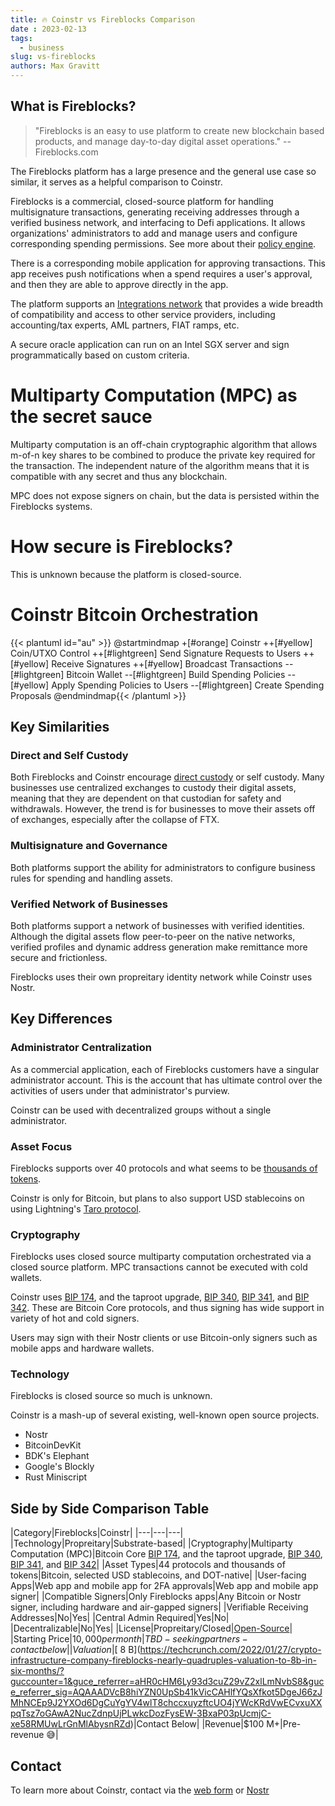 ```yaml
---
title: 🔥 Coinstr vs Fireblocks Comparison
date : 2023-02-13
tags:
  - business
slug: vs-fireblocks
authors: Max Gravitt
---
```

<head>
  <title>Coinstr vs Fireblocks Comparison</title>
  <meta charSet="utf-8" />
  <meta property="og:image" content="https://coinstr.app/coinstr-mindmap.png" />
  <meta property="og:description" content="Detailed head-to-head comparison between Hashed Network and Fireblocks" />
  <meta property="og:title" content="Coinstr vs Fireblocks Comparison" />
  <meta property="og:url" content="https://coinstr.app/articles/vs-fireblocks" />
</head>

## What is Fireblocks? 

> "Fireblocks is an easy to use platform to create new blockchain based products, and manage day-to-day digital asset operations." 
> -- Fireblocks.com

The Fireblocks platform has a large presence and the general use case so similar, it serves as a helpful comparison to Coinstr.

Fireblocks is a commercial, closed-source platform for handling multisignature transactions, generating receiving addresses through a verified business network, and interfacing to Defi applications. It allows organizations' administrators to add and manage users and configure corresponding spending permissions. See more about their [policy engine](https://www.fireblocks.com/platforms/governance-%e2%80%a8policy-engine/).

There is a corresponding mobile application for approving transactions. This app receives push notifications when a spend requires a user's approval, and then they are able to approve directly in the app.

The platform supports an [Integrations network](https://www.fireblocks.com/integrations) that provides a wide breadth of compatibility and access to other service providers, including accounting/tax experts, AML partners, FIAT ramps, etc. 

A secure oracle application can run on an Intel SGX server and sign programmatically based on custom criteria.

# Multiparty Computation (MPC) as the secret sauce
Multiparty computation is an off-chain cryptographic algorithm that allows m-of-n key shares to be combined to produce the private key required for the transaction. The independent nature of the algorithm means that it is compatible with any secret and thus any blockchain. 

MPC does not expose signers on chain, but the data is persisted within the Fireblocks systems. 

# How secure is Fireblocks? 
This is unknown because the platform is closed-source.

# Coinstr Bitcoin Orchestration

{{< plantuml id="au" >}}
@startmindmap
+[#orange] Coinstr
++[#yellow] Coin/UTXO Control
++[#lightgreen] Send Signature Requests to Users
++[#yellow] Receive Signatures
++[#yellow] Broadcast Transactions
--[#lightgreen] Bitcoin Wallet
--[#lightgreen] Build Spending Policies
--[#yellow] Apply Spending Policies to Users
--[#lightgreen] Create Spending Proposals
@endmindmap{{< /plantuml >}}


## Key Similarities
### Direct and Self Custody
Both Fireblocks and Coinstr encourage [direct custody](https://drive.google.com/file/d/1YJwp0TtCO8HUHuKfl7OFB51M8j9WYhKR/view?usp=sharing) or self custody. Many businesses use centralized exchanges to custody their digital assets, meaning that they are dependent on that custodian for safety and withdrawals. However, the trend is for businesses to move their assets off of exchanges, especially after the collapse of FTX.

### Multisignature and Governance 
Both platforms support the ability for administrators to configure business rules for spending and handling assets.

### Verified Network of Businesses
Both platforms support a network of businesses with verified identities. Although the digital assets flow peer-to-peer on the native networks, verified profiles and dynamic address generation make remittance more secure and frictionless. 

Fireblocks uses their own propreitary identity network while Coinstr uses Nostr.

## Key Differences
### Administrator Centralization
As a commercial application, each of Fireblocks customers have a singular administrator account. This is the account that has ultimate control over the activities of users under that administrator's purview. 

Coinstr can be used with decentralized groups without a single administrator. 

### Asset Focus
Fireblocks supports over 40 protocols and what seems to be [thousands of tokens](https://www.fireblocks.com/integrations/tokens/). 

Coinstr is only for Bitcoin, but plans to also support USD stablecoins on using Lightning's [Taro protocol](https://docs.lightning.engineering/the-lightning-network/taro).

### Cryptography
Fireblocks uses closed source multiparty computation orchestrated via a closed source platform. MPC transactions cannot be executed with cold wallets. 

Coinstr uses [BIP 174](https://en.bitcoin.it/wiki/BIP_0174), and the taproot upgrade, [BIP 340](https://en.bitcoin.it/wiki/BIP_0340), [BIP 341](https://en.bitcoin.it/wiki/BIP_0341), and [BIP 342](https://en.bitcoin.it/wiki/BIP_0342). These are Bitcoin Core protocols, and thus signing has wide support in variety of hot and cold signers. 

Users may sign with their Nostr clients or use Bitcoin-only signers such as mobile apps and hardware wallets.

### Technology
Fireblocks is closed source so much is unknown.

Coinstr is a mash-up of several existing, well-known open source projects. 
- Nostr
- BitcoinDevKit
- BDK's Elephant
- Google's Blockly
- Rust Miniscript

## Side by Side Comparison Table
 |Category|Fireblocks|Coinstr|
    |---|---|---|
    |Technology|Propreitary|Substrate-based|
    |Cryptography|Multiparty Computation (MPC)|Bitcoin Core [BIP 174](https://en.bitcoin.it/wiki/BIP_0174), and the taproot upgrade, [BIP 340](https://en.bitcoin.it/wiki/BIP_0340), [BIP 341](https://en.bitcoin.it/wiki/BIP_0341), and [BIP 342](https://en.bitcoin.it/wiki/BIP_0342)|
    |Asset Types|44 protocols and thousands of tokens|Bitcoin, selected USD stablecoins, and DOT-native|
    |User-facing Apps|Web app and mobile app for 2FA approvals|Web app and mobile app signer|
    |Compatible Signers|Only Fireblocks apps|Any Bitcoin or Nostr signer, including hardware and air-gapped signers|
    |Verifiable Receiving Addresses|No|Yes|
    |Central Admin Required|Yes|No|
    |Decentralizable|No|Yes|
    |License|Propreitary/Closed|[Open-Source](https://github.com/3yekn/coinstr)|
    |Starting Price|$10,000 per month|TBD - seeking partners - contact below|
    |Valuation|[$ 8 B](https://techcrunch.com/2022/01/27/crypto-infrastructure-company-fireblocks-nearly-quadruples-valuation-to-8b-in-six-months/?guccounter=1&guce_referrer=aHR0cHM6Ly93d3cuZ29vZ2xlLmNvbS8&guce_referrer_sig=AQAAADVcB8hiYZN0UpSb41kVicCAHlfYQsXfkot5DgeJ66zJMhNCEp9J2YXOd6DgCuYgYV4wlT8chccxuyzftcUO4jYWcKRdVwECvxuXXpqTsz7oGAwA2NucZdnpUjPLwkcDozFysEW-3BxaP03pUcmjC-xe58RMUwLrGnMlAbysnRZd)|Contact Below|
    |Revenue|$100 M+|Pre-revenue 😅|

## Contact
To learn more about Coinstr, contact via the [web form](https://maxgravitt.com/contact/) or [Nostr](https://snort.social/p/npub1ws2t95pdtpna4ps62rrz75mm6ujsudjv70yj2jk4wsqjhedlw22qsqwew9)